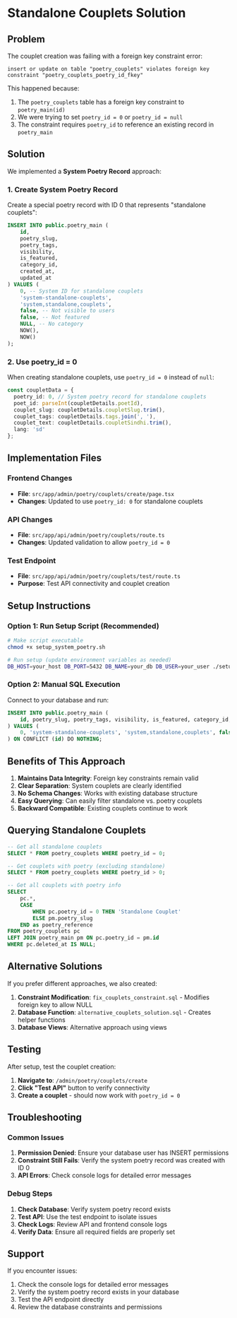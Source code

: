 # Standalone Couplets Solution

## Problem
The couplet creation was failing with a foreign key constraint error:
```
insert or update on table "poetry_couplets" violates foreign key constraint "poetry_couplets_poetry_id_fkey"
```

This happened because:
1. The `poetry_couplets` table has a foreign key constraint to `poetry_main(id)`
2. We were trying to set `poetry_id = 0` or `poetry_id = null`
3. The constraint requires `poetry_id` to reference an existing record in `poetry_main`

## Solution
We implemented a **System Poetry Record** approach:

### 1. Create System Poetry Record
Create a special poetry record with ID 0 that represents "standalone couplets":

```sql
INSERT INTO public.poetry_main (
    id,
    poetry_slug,
    poetry_tags,
    visibility,
    is_featured,
    category_id,
    created_at,
    updated_at
) VALUES (
    0, -- System ID for standalone couplets
    'system-standalone-couplets',
    'system,standalone,couplets',
    false, -- Not visible to users
    false, -- Not featured
    NULL, -- No category
    NOW(),
    NOW()
);
```

### 2. Use poetry_id = 0
When creating standalone couplets, use `poetry_id = 0` instead of `null`:

```typescript
const coupletData = {
  poetry_id: 0, // System poetry record for standalone couplets
  poet_id: parseInt(coupletDetails.poetId),
  couplet_slug: coupletDetails.coupletSlug.trim(),
  couplet_tags: coupletDetails.tags.join(', '),
  couplet_text: coupletDetails.coupletSindhi.trim(),
  lang: 'sd'
};
```

## Implementation Files

### Frontend Changes
- **File**: `src/app/admin/poetry/couplets/create/page.tsx`
- **Changes**: Updated to use `poetry_id: 0` for standalone couplets

### API Changes
- **File**: `src/app/api/admin/poetry/couplets/route.ts`
- **Changes**: Updated validation to allow `poetry_id = 0`

### Test Endpoint
- **File**: `src/app/api/admin/poetry/couplets/test/route.ts`
- **Purpose**: Test API connectivity and couplet creation

## Setup Instructions

### Option 1: Run Setup Script (Recommended)
```bash
# Make script executable
chmod +x setup_system_poetry.sh

# Run setup (update environment variables as needed)
DB_HOST=your_host DB_PORT=5432 DB_NAME=your_db DB_USER=your_user ./setup_system_poetry.sh
```

### Option 2: Manual SQL Execution
Connect to your database and run:
```sql
INSERT INTO public.poetry_main (
    id, poetry_slug, poetry_tags, visibility, is_featured, category_id, created_at, updated_at
) VALUES (
    0, 'system-standalone-couplets', 'system,standalone,couplets', false, false, NULL, NOW(), NOW()
) ON CONFLICT (id) DO NOTHING;
```

## Benefits of This Approach

1. **Maintains Data Integrity**: Foreign key constraints remain valid
2. **Clear Separation**: System couplets are clearly identified
3. **No Schema Changes**: Works with existing database structure
4. **Easy Querying**: Can easily filter standalone vs. poetry couplets
5. **Backward Compatible**: Existing couplets continue to work

## Querying Standalone Couplets

```sql
-- Get all standalone couplets
SELECT * FROM poetry_couplets WHERE poetry_id = 0;

-- Get couplets with poetry (excluding standalone)
SELECT * FROM poetry_couplets WHERE poetry_id > 0;

-- Get all couplets with poetry info
SELECT 
    pc.*,
    CASE 
        WHEN pc.poetry_id = 0 THEN 'Standalone Couplet'
        ELSE pm.poetry_slug
    END as poetry_reference
FROM poetry_couplets pc
LEFT JOIN poetry_main pm ON pc.poetry_id = pm.id
WHERE pc.deleted_at IS NULL;
```

## Alternative Solutions

If you prefer different approaches, we also created:

1. **Constraint Modification**: `fix_couplets_constraint.sql` - Modifies foreign key to allow NULL
2. **Database Function**: `alternative_couplets_solution.sql` - Creates helper functions
3. **Database Views**: Alternative approach using views

## Testing

After setup, test the couplet creation:

1. **Navigate to**: `/admin/poetry/couplets/create`
2. **Click "Test API"** button to verify connectivity
3. **Create a couplet** - should now work with `poetry_id = 0`

## Troubleshooting

### Common Issues

1. **Permission Denied**: Ensure your database user has INSERT permissions
2. **Constraint Still Fails**: Verify the system poetry record was created with ID 0
3. **API Errors**: Check console logs for detailed error messages

### Debug Steps

1. **Check Database**: Verify system poetry record exists
2. **Test API**: Use the test endpoint to isolate issues
3. **Check Logs**: Review API and frontend console logs
4. **Verify Data**: Ensure all required fields are properly set

## Support

If you encounter issues:
1. Check the console logs for detailed error messages
2. Verify the system poetry record exists in your database
3. Test the API endpoint directly
4. Review the database constraints and permissions
